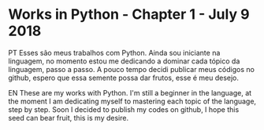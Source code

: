 # Works in Python - Chapter 1 - July 9 2018

PT
Esses são meus trabalhos com Python. Ainda sou iniciante na linguagem, no momento estou me dedicando a dominar cada tópico da linguagem, passo a passo. A pouco tempo decidi publicar meus códigos no github, espero que essa semente possa dar frutos, esse é meu desejo.

EN
These are my works with Python. I'm still a beginner in the language, at the moment I am dedicating myself to mastering each topic of the language, step by step. Soon I decided to publish my codes on github, I hope this seed can bear fruit, this is my desire.
